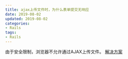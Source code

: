 ```yaml
---
title: ajax上传文件时，为什么表单提交无响应
date: 2019-08-02
updated: 2019-08-02
categories:
- Rails
tags:
- Rails
---
```


由于安全限制，浏览器不允许通过AJAX上传文件。
[解决方案](https://www.alfajango.com/blog/new-ajax-aborted-rails-jquery-ujs-callbacks/)
